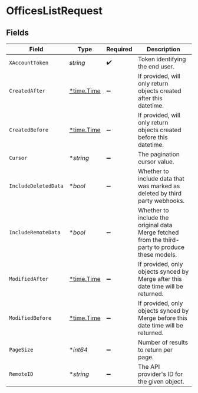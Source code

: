 # OfficesListRequest


## Fields

| Field                                                                                            | Type                                                                                             | Required                                                                                         | Description                                                                                      |
| ------------------------------------------------------------------------------------------------ | ------------------------------------------------------------------------------------------------ | ------------------------------------------------------------------------------------------------ | ------------------------------------------------------------------------------------------------ |
| `XAccountToken`                                                                                  | *string*                                                                                         | :heavy_check_mark:                                                                               | Token identifying the end user.                                                                  |
| `CreatedAfter`                                                                                   | [*time.Time](https://pkg.go.dev/time#Time)                                                       | :heavy_minus_sign:                                                                               | If provided, will only return objects created after this datetime.                               |
| `CreatedBefore`                                                                                  | [*time.Time](https://pkg.go.dev/time#Time)                                                       | :heavy_minus_sign:                                                                               | If provided, will only return objects created before this datetime.                              |
| `Cursor`                                                                                         | **string*                                                                                        | :heavy_minus_sign:                                                                               | The pagination cursor value.                                                                     |
| `IncludeDeletedData`                                                                             | **bool*                                                                                          | :heavy_minus_sign:                                                                               | Whether to include data that was marked as deleted by third party webhooks.                      |
| `IncludeRemoteData`                                                                              | **bool*                                                                                          | :heavy_minus_sign:                                                                               | Whether to include the original data Merge fetched from the third-party to produce these models. |
| `ModifiedAfter`                                                                                  | [*time.Time](https://pkg.go.dev/time#Time)                                                       | :heavy_minus_sign:                                                                               | If provided, only objects synced by Merge after this date time will be returned.                 |
| `ModifiedBefore`                                                                                 | [*time.Time](https://pkg.go.dev/time#Time)                                                       | :heavy_minus_sign:                                                                               | If provided, only objects synced by Merge before this date time will be returned.                |
| `PageSize`                                                                                       | **int64*                                                                                         | :heavy_minus_sign:                                                                               | Number of results to return per page.                                                            |
| `RemoteID`                                                                                       | **string*                                                                                        | :heavy_minus_sign:                                                                               | The API provider's ID for the given object.                                                      |